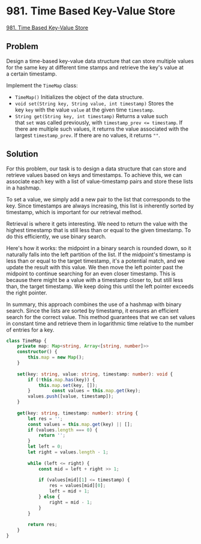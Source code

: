 # 981. Time Based Key-Value Store

[981. Time Based Key-Value Store](https://leetcode.com/problems/time-based-key-value-store/)

## Problem

Design a time-based key-value data structure that can store multiple values for the same key at different time stamps and retrieve the key's value at a certain timestamp.

Implement the `TimeMap` class:

- `TimeMap()` Initializes the object of the data structure.
- `void set(String key, String value, int timestamp)` Stores the key `key` with the value `value` at the given time `timestamp`.
- `String get(String key, int timestamp)` Returns a value such that `set` was called previously, with `timestamp_prev <= timestamp`. If there are multiple such values, it returns the value associated with the largest `timestamp_prev`. If there are no values, it returns `""`.
## Solution

For this problem, our task is to design a data structure that can store and retrieve values based on keys and timestamps. To achieve this, we can associate each key with a list of value-timestamp pairs and store these lists in a hashmap.

To set a value, we simply add a new pair to the list that corresponds to the key. Since timestamps are always increasing, this list is inherently sorted by timestamp, which is important for our retrieval method.

Retrieval is where it gets interesting. We need to return the value with the highest timestamp that is still less than or equal to the given timestamp. To do this efficiently, we use binary search.

Here's how it works: the midpoint in a binary search is rounded down, so it naturally falls into the left partition of the list. If the midpoint's timestamp is less than or equal to the target timestamp, it's a potential match, and we update the result with this value. We then move the left pointer past the midpoint to continue searching for an even closer timestamp. This is because there might be a value with a timestamp closer to, but still less than, the target timestamp. We keep doing this until the left pointer exceeds the right pointer.

In summary, this approach combines the use of a hashmap with binary search. Since the lists are sorted by timestamp, it ensures an efficient search for the correct value. This method guarantees that we can set values in constant time and retrieve them in logarithmic time relative to the number of entries for a key.


```typescript
class TimeMap {  
    private map: Map<string, Array<[string, number]>>  
    constructor() {  
        this.map = new Map();  
    }  
  
    set(key: string, value: string, timestamp: number): void {  
        if (!this.map.has(key)) {  
            this.map.set(key, []);  
        }        const values = this.map.get(key);  
        values.push([value, timestamp]);  
    }  
  
    get(key: string, timestamp: number): string {  
        let res = '';  
        const values = this.map.get(key) || [];  
        if (values.length === 0) {  
            return '';  
        }  
        let left = 0;  
        let right = values.length - 1;  
  
        while (left <= right) {  
            const mid = left + right >> 1;  
  
            if (values[mid][1] <= timestamp) {  
                res = values[mid][0];  
                left = mid + 1;  
            } else {  
                right = mid - 1;  
            }  
        }  
  
        return res;  
    }  
}
```
